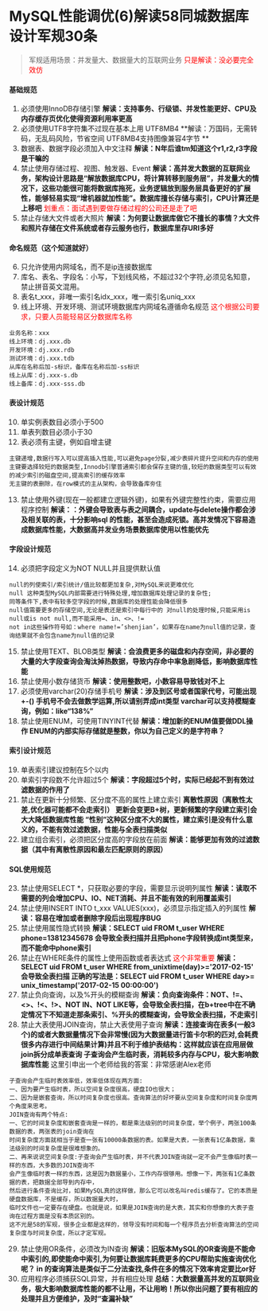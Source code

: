 # MySQL性能调优(6)解读58同城数据库设计军规30条


>军规适用场景：并发量大、数据量大的互联网业务
<font color=red>只是解读：没必要完全效仿</font>

#### 基础规范
1. 必须使用InnoDB存储引擎
**解读：支持事务、行级锁、并发性能更好、CPU及内存缓存页优化使得资源利用率更高**
2. 必须使用UTF8字符集不过现在基本上用 UTF8MB4
**解读：万国码，无需转码，无乱码风险，节省空间 UTF8MB4支持图像兼容4字节 **
3. 数据表、数据字段必须加入中文注释
**解读：N年后谁tm知道这个r1,r2,r3字段是干嘛的**
4. 禁止使用存储过程、视图、触发器、Event
**解读：高并发大数据的互联网业务，架构设计思路是“解放数据库CPU，将计算转移到服务层”，并发量大的情况下，这些功能很可能将数据库拖死，业务逻辑放到服务层具备更好的扩展性，能够轻易实现“增机器就加性能”。数据库擅长存储与索引，CPU计算还是上移吧** <font color=red>划重点：面试遇到要做存储过程的公司还是走了吧</font>
5. 禁止存储大文件或者大照片
**解读：为何要让数据库做它不擅长的事情？大文件和照片存储在文件系统或者存云服务也行，数据库里存URI多好**
<!--more-->

#### 命名规范（这个知道就好）
6. 只允许使用内网域名，而不是ip连接数据库
7. 库名、表名、字段名：小写，下划线风格，不超过32个字符,必须见名知意，禁止拼音英文混用。
8. 表名t_xxx，非唯一索引名idx_xxx，唯一索引名uniq_xxx
9. 线上环境、开发环境、测试环境数据库内网域名遵循命名规范
<font color=red>这个根据公司要求，只要人员能轻易区分数据库名称</font>
```
业务名称：xxx
线上环境：dj.xxx.db
开发环境：dj.xxx.rdb
测试环境：dj.xxx.tdb
从库在名称后加-s标识，备库在名称后加-ss标识
线上从库：dj.xxx-s.db
线上备库：dj.xxx-sss.db
```
#### 表设计规范
10. 单实例表数目必须小于500
11. 单表列数目必须小于30
12. 表必须有主键，例如自增主键
```
主键递增,数据行写入可以提高插入性能,可以避免page分裂,减少表碎片提升空间和内存的使用
主键要选择较短的数据类型,Innodb引擎普通索引都会保存主键的值,较短的数据类型可以有效的减少索引的磁盘空间,提高索引的缓存效率
无主键的表删除，在row模式的主从架构，会导致备库夯住
```
13. 禁止使用外键(现在一般都建立逻辑外键)，如果有外键完整性约束，需要应用程序控制
**解读：：外键会导致表与表之间耦合，update与delete操作都会涉及相关联的表，十分影响sql 的性能，甚至会造成死锁。高并发情况下容易造成数据库性能，大数据高并发业务场景数据库使用以性能优先**

#### 字段设计规范
14. 必须把字段定义为NOT NULL并且提供默认值
```
null的列使索引/索引统计/值比较都更加复杂,对MySQL来说更难优化
null 这种类型MySQL内部需要进行特殊处理,增加数据库处理记录的复杂性;
同等条件下,表中有较多空字段的时候,数据库的处理性能会降低很多
null值需要更多的存储空间,无论是表还是索引中每行中的 对null的处理时候,只能采用is null或is not null,而不能采用=、in、<>、!=
not in这些操作符号如：where name!=’shenjian’，如果存在name为null值的记录，查询结果就不会包含name为null值的记录
```
15. 禁止使用TEXT、BLOB类型
**解读：会浪费更多的磁盘和内存空间，非必要的大量的大字段查询会淘汰掉热数据，导致内存命中率急剧降低，影响数据库性能**
16. 禁止使用小数存储货币
**解读：使用整数吧，小数容易导致钱对不上**
17. 必须使用varchar(20)存储手机号
**解读：涉及到区号或者国家代号，可能出现+-()
    手机号不会去做数学运算,所以请别弄成int类型
    varchar可以支持模糊查询，例如：like“138%”**
18. 禁止使用ENUM，可使用TINYINT代替
**解读：增加新的ENUM值要做DDL操作
    ENUM的内部实际存储就是整数，你以为自己定义的是字符串？**
    
#### 索引设计规范
19. 单表索引建议控制在5个以内
20. 单索引字段数不允许超过5个
**解读：字段超过5个时，实际已经起不到有效过滤数据的作用了**
21. 禁止在更新十分频繁、区分度不高的属性上建立索引
**离散性原因（离散性太差,优化器可能都不会走索引）
更新会变更B+树，更新频繁的字段建立索引会大大降低数据库性能
“性别”这种区分度不大的属性，建立索引是没有什么意义的，不能有效过滤数据，性能与全表扫描类似**
22. 建立组合索引，必须把区分度高的字段放在前面
**解读：能够更加有效的过滤数据（其中有离散性原因和最左匹配原则的原因）**

#### SQL使用规范
23. 禁止使用SELECT *，只获取必要的字段，需要显示说明列属性
**解读：读取不需要的列会增加CPU、IO、NET消耗、并且不能有效的利用覆盖索引**
24. 禁止使用INSERT INTO t_xxx VALUES(xxx)，必须显示指定插入的列属性
**解读：容易在增加或者删除字段后出现程序BUG**
25. 禁止使用属性隐式转换
**解读：SELECT uid FROM t_user WHERE phone=13812345678 会导致全表扫描并且把phone字段转换成int类型来，而不能命中phone索引**
26. 禁止在WHERE条件的属性上使用函数或者表达式
<font color=red>这个非常重要</font>
**解读：SELECT uid FROM t_user WHERE from_unixtime(day)>='2017-02-15' 会导致全表扫描
正确的写法是：SELECT uid FROM t_user WHERE day>= unix_timestamp('2017-02-15 00:00:00')**
27. 禁止负向查询，以及%开头的模糊查询
**解读：负向查询条件：NOT、!=、<>、!<、!>、NOT IN、NOT LIKE等，会导致全表扫描，在b+tree中在不确定情况下不知道走那条索引、%开头的模糊查询，会导致全表扫描，不走索引**
28. 禁止大表使用JOIN查询，禁止大表使用子查询
**解读：连接查询在表多(一般3个)的或者大数据量情况下会非常慢(因为大数据量进行笛卡尔积的匹对,会耗费很多内存进行中间结果计算)并且不利于维护表结构：这样就应该在应用层做join拆分成单表查询
子查询会产生临时表，消耗较多内存与CPU，极大影响数据库性能**
这里引申出一个老师给我的答案：非常感谢Alex老师 
```
子查询会产生临时表效率低，效率低体现在两方面:
一、因为要产生临时表，所以空间复杂度很高，硬盘IO也很大；
二、因为是嵌套查询，所以时间复杂度也很高。查询算法的好坏要从空间复杂度和时间复杂度两个角度来思考。
JOIN查询有两个特点:
一、它的时间复杂度和嵌套查询是一样的，都是乘法级别的时间复杂度，举个例子，两张100条数据的表，两张表的join查询在
时间复杂度方面就相当于是查一张有10000条数据的表。如果是大表，一张表有1亿条数据，乘法级别的时间复杂度是很难想象的。
二、再来说说空间复杂度:子查询会产生临时表，并不代表JOIN查询就一定不会产生像临时表一样的东西，大多数的JOIN查询不
会产生像临时表一样的东西，这是因为数据量小，工作内存很够用。想像一下，两张有1亿条数据的表，把数据全部导到内存中，
然后进行条件查询比对，如果MySQL真的这样做，那么它可以改名叫redis缓存了。它的本质是硬盘数据库，不是缓存，所以数据量大时，
临时文件也一定要存在硬盘。也就是说，如果是JOIN查询的是大表，其实和你想像的大表子查询在过程方面是没有本质区别的。
这不光是58的军规，很多企业都是这样的，领导没有时间和每一个程序员去分析查询算法的空间复杂度与时间复杂度，所以才定军规。
```
29. 禁止使用OR条件，必须改为IN查询
**解读：旧版本MySQL的OR查询是不能命中索引的,即使能命中索引,为何要让数据库耗费更多的CPU帮助实施查询优化呢？
in 的查询算法是类似于二分法查找,条件在多的情况下效率肯定要比or好**
30. 应用程序必须捕获SQL异常，并有相应处理
**总结：大数据量高并发的互联网业务，极大影响数据库性能的都不让用，不让用哟！所以你出问题了要有相应的处理并且方便维护，及时“查漏补缺”**















